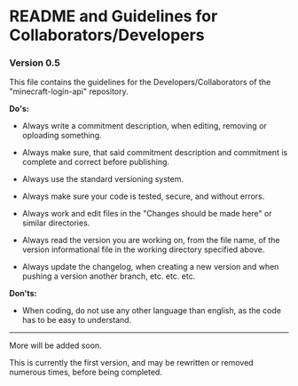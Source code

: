 # README and Guidelines for Collaborators/Developers #

### Version 0.5 ###

This file contains the guidelines for the Developers/Collaborators of the "minecraft-login-api" repository.

**Do's:**

  * Always write a commitment description, when editing, removing or oploading something.
  
  * Always make sure, that said commitment description and commitment is complete and correct before publishing.
  
  * Always use the standard versioning system.
  
  * Always make sure your code is tested, secure, and without errors.

  * Always work and edit files in the "Changes should be made here" or similar directories.
  
  * Always read the version you are working on, from the file name,
  of the version informational file in the working directory specified above.  
  
  * Always update the changelog, when creating a new version and when pushing a version another branch, etc. etc. etc.

**Don'ts:**

  * When coding, do not use any other language than english, as the code has to be easy to understand.
  

*******************************************************************************
More will be added soon.

This is currently the first version,
and may be rewritten or removed numerous times, before being completed.
